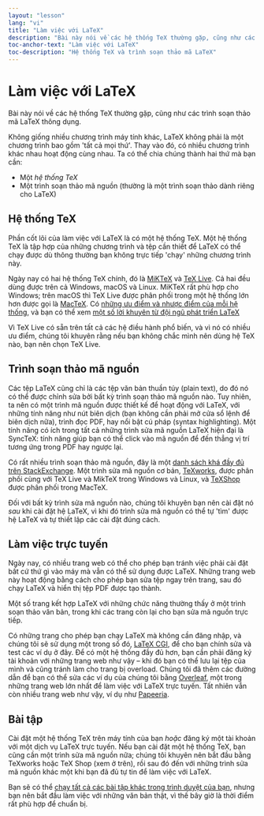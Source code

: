 ```yaml
---
layout: "lesson"
lang: "vi"
title: "Làm việc với LaTeX"
description: "Bài này nói về các hệ thống TeX thường gặp, cũng như các trình soạn thảo mã LaTeX thông dụng."
toc-anchor-text: "Làm việc với LaTeX"
toc-description: "Hệ thống TeX và trình soạn thảo mã LaTeX"
---
```


# Làm việc với LaTeX

<span class="summary">Bài này nói về các hệ thống TeX thường gặp, cũng như các
trình soạn thảo mã LaTeX thông dụng.</span>

Không giống nhiều chương trình máy tính khác, LaTeX không phải là một chương
trình bao gồm 'tất cả mọi thứ'. Thay vào đó, có nhiều chương trình khác nhau
hoạt động cùng nhau. Ta có thể chia chúng thành hai thứ mà bạn cần:

- Một _hệ thống TeX_
- Một trình soạn thảo mã nguồn (thường là một trình soạn thảo dành riêng cho
LaTeX)

## Hệ thống TeX

Phần cốt lõi của làm việc với LaTeX là có một hệ thống TeX. Một hệ thống TeX là
tập hợp của những chương trình và tệp cần thiết để LaTeX có thể chạy được dù
thông thường bạn không trực tiếp 'chạy' những chương trình này.

Ngày nay có hai hệ thống TeX chính, đó là [MiKTeX](https://miktex.org/) và
[TeX Live](https://tug.org/texlive). Cả hai đều dùng được trên cả Windows, macOS
và Linux. MiKTeX rất phù hợp cho Windows; trên macOS thì TeX Live được phân phối
trong một hệ thống lớn hơn được gọi là [MacTeX](https://www.tug.org/mactex/).
Có [những ưu điểm và nhược điểm của mỗi hệ thống](https://tex.stackexchange.com/q/20036),
và bạn có thể xem 
[một số lời khuyên từ đội ngũ phát triển LaTeX](https://www.latex-project.org/get/)

Vì TeX Live có sẵn trên tất cả các hệ điều hành phổ biến, và vì nó có nhiều ưu
điểm, chúng tôi khuyên rằng nếu bạn không chắc mình nên dùng hệ TeX nào, bạn nên
chọn TeX Live.

## Trình soạn thảo mã nguồn

Các tệp LaTeX cũng chỉ là các tệp văn bản thuần túy (plain text), do đó nó có
thể được chỉnh sửa bởi bất kỳ trình soạn thảo mã nguồn nào. Tuy nhiên, ta nên có
một trình mã nguồn được thiết kế để hoạt động với LaTeX, với những tính năng như
nút biên dịch (bạn không cần phải mở cửa sổ lệnh để biên dịch nữa), trình đọc
PDF, hay nổi bật cú pháp (syntax highlighting). Một tính năng có ích trong tất
cả những trình sửa mã nguồn LaTeX hiện đại là SyncTeX: tính năng giúp bạn có thể
click vào mã nguồn để đến thẳng vị trí tương ứng trong PDF hay ngược lại.

Có rất nhiều trình soạn thảo mã nguồn, đây là một
[danh sách khá đầy đủ trên StackExchange](https://tex.stackexchange.com/q/339).
Một trình sửa mã nguồn cơ bản, [TeXworks](https://tug.org/texworks), được phân
phối cùng với TeX Live và MikTeX trong Windows và Linux, và
[TeXShop](https://pages.uoregon.edu/koch/texshop/) được phân phối trong MacTeX.

<p class="hint">Đối với bất kỳ trình sửa mã nguồn nào, chúng tôi khuyên bạn nên
cài đặt nó <i>sau</i> khi cài đặt hệ LaTeX, vì khi đó trình sửa mã nguồn có thể
tự 'tìm' được hệ LaTeX và tự thiết lập các cài đặt đúng cách.</p>

## Làm việc trực tuyến

Ngày nay, có nhiều trang web có thể cho phép bạn tránh việc phải cài đặt bất cứ
thứ gì vào máy mà vẫn có thể sử dụng được LaTeX. Những trang web này hoạt động
bằng cách cho phép bạn sửa tệp ngay trên trang, sau đó chạy LaTeX và hiển thị
tệp PDF được tạo thành.

Một số trang kết hợp LaTeX với những chức năng thường thấy ở một trình soạn thảo
văn bản, trong khi các trang còn lại cho bạn sửa mã nguồn trực tiếp.

Có những trang cho phép bạn chạy LaTeX mà không cần đăng nhập, và chúng tôi sẽ
sử dụng một trong số đó, [LaTeX CGI](https://latexcgi.xyz), để cho bạn
chính sửa và test các ví dụ ở đây. Để có một hệ thống đầy đủ hơn, bạn cần phải
đăng ký tài khoản với những trang web như vậy &ndash; khi đó bạn có thể lưu lại
tệp của mình và cũng tránh làm cho trang bị overload. Chúng tôi đã thêm các
đường dẫn để bạn có thể sửa các ví dụ của chúng tôi bằng
[Overleaf](https://www.overleaf.com), một trong những trang web lớn nhất để làm
việc với LaTeX trực tuyến. Tất nhiên vẫn còn nhiều trang web như vậy, ví dụ như
[Papeeria](https://papeeria.com/).

## Bài tập

Cài đặt một hệ thống TeX trên máy tính của bạn _hoặc_ đăng ký một tài khoản với
một dịch vụ LaTeX trực tuyến. Nếu bạn cài đặt một hệ thống TeX, bạn cũng cần một
trình sửa mã nguồn nữa; chúng tôi khuyên nên bắt đầu bằng TeXworks hoặc TeX Shop
(xem ở trên), rồi sau đó đến với những trình sửa mã nguồn khác một khi bạn đã đủ
tự tin để làm việc với LaTeX.

Bạn sẽ có thể [chạy tất cả các bài tập khác trong trình duyệt của bạn](help.md),
nhưng bạn nên bắt đầu làm việc với những văn bản thật, vì thế bây giờ là thời
điểm rất phù hợp để chuẩn bị.
